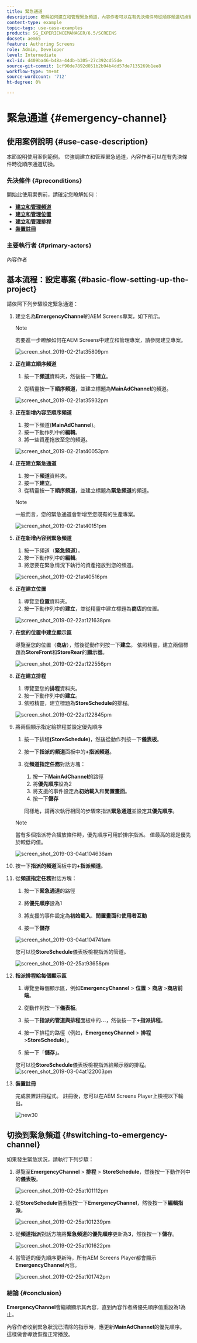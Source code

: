 ```yaml
---
title: 緊急通道
description: 瞭解如何建立和管理緊急頻道，內容作者可以在有先決條件時從順序頻道切換緊急頻道。
content-type: example
topic-tags: use-case-examples
products: SG_EXPERIENCEMANAGER/6.5/SCREENS
docset: aem65
feature: Authoring Screens
role: Admin, Developer
level: Intermediate
exl-id: d409ba46-b48a-44db-b305-27c392cd55de
source-git-commit: 1cf90de7892d051b2b94b4dd57de7135269b1ee8
workflow-type: tm+mt
source-wordcount: '712'
ht-degree: 0%

---
```


# 緊急通道 {#emergency-channel}

## 使用案例說明 {#use-case-description}

本節說明使用案例範例。 它強調建立和管理緊急通道，內容作者可以在有先決條件時從順序通道切換。

### 先決條件 {#preconditions}

開始此使用案例前，請確定您瞭解如何：

* **[建立和管理頻道](managing-channels.md)**
* **[建立和管理位置](managing-locations.md)**
* **[建立和管理排程](managing-schedules.md)**
* **[裝置註冊](device-registration.md)**

### 主要執行者 {#primary-actors}

內容作者

## 基本流程：設定專案 {#basic-flow-setting-up-the-project}

請依照下列步驟設定緊急通道：

1. 建立名為&#x200B;**EmergencyChannel**&#x200B;的AEM Screens專案，如下所示。

   >[!NOTE]
   >若要進一步瞭解如何在AEM Screens中建立和管理專案，請參閱建立專案。

   ![screen_shot_2019-02-21at35809pm](assets/screen_shot_2019-02-21at35809pm.png)

1. **正在建立順序頻道**

   1. 按一下&#x200B;**頻道**&#x200B;資料夾，然後按一下&#x200B;**建立**。

   1. 從精靈按一下&#x200B;**順序頻道**，並建立標題為&#x200B;**MainAdChannel**&#x200B;的頻道。

   ![screen_shot_2019-02-21at35932pm](assets/screen_shot_2019-02-21at35932pm.png)

1. **正在新增內容至順序頻道**

   1. 按一下頻道(**MainAdChannel**)。
   1. 按一下動作列中的&#x200B;**編輯**。
   1. 將一些資產拖放至您的頻道。

   ![screen_shot_2019-02-21at40053pm](assets/screen_shot_2019-02-21at40053pm.png)

1. **正在建立緊急通道**

   1. 按一下&#x200B;**頻道**&#x200B;資料夾。
   1. 按一下&#x200B;**建立**。
   1. 從精靈按一下&#x200B;**順序頻道**，並建立標題為&#x200B;**緊急頻道**&#x200B;的頻道。

   >[!NOTE]
   >
   >一般而言，您的緊急通道會新增至您既有的生產專案。

   ![screen_shot_2019-02-21at40151pm](assets/screen_shot_2019-02-21at40151pm.png)

1. **正在新增內容到緊急頻道**

   1. 按一下頻道（**緊急頻道）**。
   1. 按一下動作列中的&#x200B;**編輯**。
   1. 將您要在緊急情況下執行的資產拖放到您的頻道。

   ![screen_shot_2019-02-21at40516pm](assets/screen_shot_2019-02-21at40516pm.png)

1. **正在建立位置**

   1. 導覽至&#x200B;**位置**&#x200B;資料夾。
   1. 按一下動作列中的&#x200B;**建立**，並從精靈中建立標題為&#x200B;**商店**&#x200B;的位置。

   ![screen_shot_2019-02-22at121638pm](assets/screen_shot_2019-02-22at121638pm.png)

1. **在您的位置中建立顯示區**

   導覽至您的位置（**商店**），然後從動作列按一下&#x200B;**建立**。 依照精靈，建立兩個標題為&#x200B;**StoreFront**&#x200B;和&#x200B;**StoreRear**&#x200B;的&#x200B;**顯示器**。

   ![screen_shot_2019-02-22at122556pm](assets/screen_shot_2019-02-22at122556pm.png)

1. **正在建立排程**

   1. 導覽至您的&#x200B;**排程**&#x200B;資料夾。
   1. 按一下動作列中的&#x200B;**建立**。
   1. 依照精靈，建立標題為&#x200B;**StoreSchedule**&#x200B;的排程。

   ![screen_shot_2019-02-22at122845pm](assets/screen_shot_2019-02-22at122845pm.png)

1. 將兩個顯示指定給排程並設定優先順序

   1. 按一下排程&#x200B;**(StoreSchedule)**，然後從動作列按一下&#x200B;**儀表板**。

   1. 按一下&#x200B;**指派的頻道**&#x200B;面板中的&#x200B;**+指派頻道**。

   1. 從&#x200B;**頻道指定任務**&#x200B;對話方塊：

      1. 按一下&#x200B;**MainAdChannel**&#x200B;的路徑
      1. 將&#x200B;**優先順序**&#x200B;設為2
      1. 將支援的事件設定為&#x200B;**初始載入**&#x200B;和&#x200B;**閒置畫面**。
      1. 按一下&#x200B;**儲存**

      同樣地，請再次執行相同的步驟來指派&#x200B;**緊急通道**&#x200B;並設定其&#x200B;**優先順序**。

   >[!NOTE]
   >
   >當有多個指派符合播放條件時，優先順序可用於排序指派。 值最高的總是優先於較低的值。

   ![screen_shot_2019-03-04at104636am](assets/screen_shot_2019-03-04at104636am.png)

1. 按一下&#x200B;**指派的頻道**&#x200B;面板中的&#x200B;**+指派頻道**。

1. 從&#x200B;**頻道指定任務**&#x200B;對話方塊：

   1. 按一下&#x200B;**緊急通道**&#x200B;的路徑
   1. 將&#x200B;**優先順序**&#x200B;設為1

   1. 將支援的事件設定為&#x200B;**初始載入**、**閒置畫面**&#x200B;和&#x200B;**使用者互動**

   1. 按一下&#x200B;**儲存**

   ![screen_shot_2019-03-04at104741am](assets/screen_shot_2019-03-04at104741am.png)

   您可以從&#x200B;**StoreSchedule**&#x200B;儀表板檢視指派的管道。

   ![screen_shot_2019-02-25at93658pm](assets/screen_shot_2019-02-25at93658pm.png)

1. **指派排程給每個顯示區**

   1. 導覽至每個顯示區，例如&#x200B;**EmergencyChannel** > **位置** > **商店** >**商店前端**。

   1. 從動作列按一下&#x200B;**儀表板**。
   1. 按一下&#x200B;**指派的管道與排程**&#x200B;面板中的&#x200B;**...**，然後按一下&#x200B;**+指派排程**。

   1. 按一下排程的路徑（例如，**EmergencyChannel** > **排程** >**StoreSchedule**）。

   1. 按一下「**儲存**」。

   您可以從&#x200B;**StoreSchedule**儀表板檢視指派給顯示器的排程。
   ![screen_shot_2019-03-04at122003pm](assets/screen_shot_2019-03-04at122003pm.png)

1. **裝置註冊**

   完成裝置註冊程式。 註冊後，您可以在AEM Screens Player上檢視以下輸出。

   ![new30](assets/new30.gif)

## 切換到緊急頻道 {#switching-to-emergency-channel}

如果發生緊急狀況，請執行下列步驟：

1. 導覽至&#x200B;**EmergencyChannel** > **排程** > **StoreSchedule**，然後按一下動作列中的&#x200B;**儀表板**。

   ![screen_shot_2019-02-25at101112pm](assets/screen_shot_2019-02-25at101112pm.png)

1. 從&#x200B;**StoreSchedule**&#x200B;儀表板按一下&#x200B;**EmergencyChannel**，然後按一下&#x200B;**編輯指派**。

   ![screen_shot_2019-02-25at101239pm](assets/screen_shot_2019-02-25at101239pm.png)

1. 從&#x200B;**頻道指派**&#x200B;對話方塊將&#x200B;**緊急頻道**&#x200B;的&#x200B;**優先順序**&#x200B;更新為&#x200B;**3**，然後按一下&#x200B;**儲存**。

   ![screen_shot_2019-02-25at101622pm](assets/screen_shot_2019-02-25at101622pm.png)

1. 當管道的優先順序更新時，所有AEM Screens Player都會顯示&#x200B;**EmergencyChannel**&#x200B;內容。

   ![screen_shot_2019-02-25at101742pm](assets/screen_shot_2019-02-25at101742pm.png)

### 結論 {#conclusion}

**EmergencyChannel**&#x200B;會繼續顯示其內容，直到內容作者將優先順序值重設為1為止。

內容作者收到緊急狀況已清除的指示時，應更新&#x200B;**MainAdChannel**&#x200B;的優先順序。 這樣做會導致恢復正常播放。
